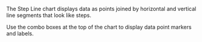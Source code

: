 The Step Line chart displays data as points joined by horizontal and vertical line segments that look like steps. 

Use the combo boxes at the top of the chart to display data point markers and labels.
